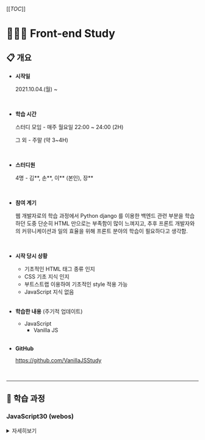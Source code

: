 [[_TOC_]]

# 🧑🏻‍💻 Front-end Study

## 📋 개요

* **시작일**

  2021.10.04.(월) ~ 

  <br>

* **학습 시간**

  스터디 모임 - 매주 월요일 22:00 ~ 24:00 (2H)

  그 외 - 주말 (약 3~4H)

  <br>

* **스터디원**

  4명 - 김\*\*, 손\*\*, 이\*\* (본인), 장\*\*

  <br>

* **참여 계기**

  웹 개발자로의 학습 과정에서 Python django 를 이용한 백엔드 관련 부분을 학습하던 도중 단순히 HTML 만으로는 부족함이 많이 느껴지고, 추후 프론트 개발자와의 커뮤니케이션과 일의 효율을 위해 프론트 분야의 학습이 필요하다고 생각함.

  <br>

* **시작 당시 상황**

  * 기초적인 HTML 태그 종류 인지
  * CSS 기초 지식 인지
  * 부트스트랩 이용하여 기초적인 style 적용 가능
  * JavaScript 지식 없음

  <br>

* **학습한 내용** (주기적 업데이트)

  * JavaScript
    * Vanilla JS

  <br>

* **GitHub**

  https://github.com/VanillaJSStudy

  <br>

---

## 📝 학습 과정

### JavaScript30 (webos)

<details>
  <summary>자세히보기</summary>
  <ul>
    <li><strong>학습 기간</strong> : 2021.10.04.(월) ~ </li>
    <li><strong>사이트</strong> : <a href="https://javascript30.com/">https://javascript30.com/</a></li>
    <li><strong>참고</strong> : 학습 내용에 관한 자세한 사항은 폴더 내 파일에 주석으로 기술하였음</li>
  </ul>
  <br>
  <h4>
    학습 일정
  </h4>
  <table>
    <thead>
      <tr>
        <th>주차</th>
        <th>학습단원</th>
        <th>학습내용</th>
      </tr>
    </thead>
    <tbody>
      <tr>
        <th>
          1주차
          <br>
          2021.10.04.(월)
        </th>
        <td>
          Day2_CSS_JS_CLOCK
          <br>
          Day4_ARRAY_CARDIO_1
        </td>
        <td>
          setInterval() 활용한 현재 시간 불러와서 현재 시간을 알려주는 기능 구현
          <br>
          배열을 이용한 map, filter, reduce, sort 사용법 학습
        </td>
      </tr>
      <tr>
    		<th>
          2주차
          <br>
          2021.10.11.(월)
      	</th>
        <td>
          Day7_Array_Cardio_2
          <br>
          Day16_Mouse_Move_Shadow
      	</td>
        <td>
          배열을 이용한 some, every, find, index 사용법 학습
          <br>
          리스너를 추가하여 마우스의 움직임에 따라 글씨 효과를 나타내는 기능 구현
      	</td>
      </tr>
      <tr>
        <th>
          3주차
          <br>
          2021.10.18.(월)
      	</th>
        <td>
          Day6_Ajax_Type_Ahead
      	</td>
        <td>
          비동기 기능 구현, fetch() 활용하여 응답 받은 JSON 데이터
          <br>
          안에서 원하는 결과 검색하는 기능 구현
      	</td>
    	</tr>
      <tr>
        <th>
          4주차
          <br>
          2021.10.25.(월)
      	</th>
        <td>
          Day14_Object & Arrays_Copy
      	</td>
        <td>
          변수들의 값에 의한 호출, 참조에 의한 호출 학습
          <br>
          객체와 배열의 얕은 복사 및 깊은 복사 방법 학습
      	</td>
    	</tr>
      <tr>
        <th>
          5주차
          <br>
          2021.11.01.(월)
      	</th>
        <td>
          Day13_Slide_In_On_Scroll
      	</td>
        <td>
          스크롤 이벤트 발생시 이미지가 안보이다가 보이게 하기
          <br>
          스크롤 이벤트가 호출 빈도 조절 방법 학습
      	</td>
    	</tr>
      <tr>
        <th>
          6주차 (휴식)
          <br>
          2021.11.08.(월)
      	</th>
        <td>
          '생활코딩' 강의 통한 AJAX 복습
      	</td>
        <td>
          동기/비동기 비교 및 학습
          <br>
          axios 와 fetch 장단점 비교 학습
      	</td>
    	</tr>
      <tr>
        <th>
          7주차
          <br>
          2021.11.15.(월)
      	</th>
        <td>
          Day22_Follow_Along_Links
      	</td>
        <td>
          Tag에 마우스 오버시 태그에 스타일 변경
          <br>
          forEach 이용한 다수의 태그에 이벤트 리스너 등록법 학습
      	</td>
    	</tr>
    </tbody>
  </table>
</details>

